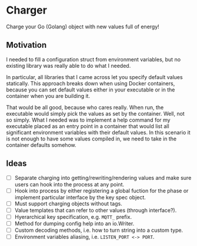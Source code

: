 # Charger

Charge your Go (Golang) object with new values full of energy!

## Motivation

I needed to fill a configuration struct from environment variables,
but no existing library was really able to do what I needed.

In particular, all libraries that I came across let you specify default values
statically. This approach breaks down when using Docker containers, because you
can set default values either in your executable or in the container when you
are building it.

That would be all good, because who cares really. When run, the executable
would simply pick the values as set by the container. Well, not so simply.
What I needed was to implement a help command for my executable placed as an
entry point in a container that would list all significant environment
variables with their default values. In this scenario it is not enough to have
some values compiled in, we need to take in the container defaults somehow.

## Ideas

- [ ] Separate charging into getting/rewriting/rendering values and make sure
      users can hook into the process at any point.
- [ ] Hook into process by either registering a global fuction for the phase
      or implement particular interface by the key spec object.
- [ ] Must support charging objects without tags.
- [ ] Value templates that can refer to other values (through interface?).
- [ ] Hyerarchical key specification, e.g. `MQTT_` prefix.
- [ ] Method for dumping config help into an io.Writer.
- [ ] Custom decoding methods, i.e. how to turn string into a custom type.
- [ ] Environment variables aliasing, i.e. `LISTEN_PORT <-> PORT`.
